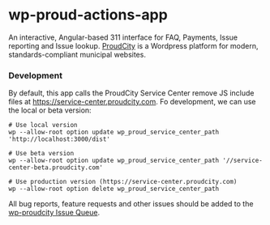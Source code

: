 # wp-proud-actions-app
An interactive, Angular-based 311 interface for FAQ, Payments, Issue reporting and Issue lookup. [ProudCity](http://proudcity.com) is a Wordpress platform for modern, standards-compliant municipal websites.

### Development
By default, this app calls the ProudCity Service Center remove JS include files at https://service-center.proudcity.com.  Fo development,
we can use the local or beta version:

```
# Use local version
wp --allow-root option update wp_proud_service_center_path 'http://localhost:3000/dist'

# Use beta version
wp --allow-root option update wp_proud_service_center_path '//service-center-beta.proudcity.com'

# Use production version (https://service-center.proudcity.com)
wp --allow-root option delete wp_proud_service_center_path
```

All bug reports, feature requests and other issues should be added to the [wp-proudcity Issue Queue](https://github.com/proudcity/wp-proudcity/issues).